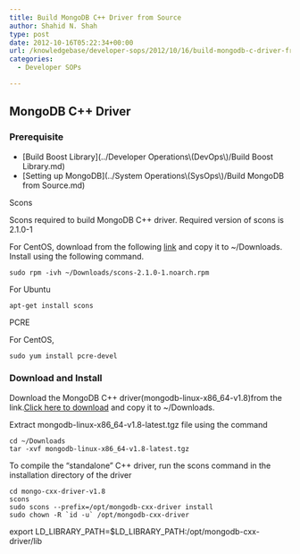 ```yaml
---
title: Build MongoDB C++ Driver from Source
author: Shahid N. Shah
type: post
date: 2012-10-16T05:22:34+00:00
url: /knowledgebase/developer-sops/2012/10/16/build-mongodb-c-driver-from-source/
categories:
  - Developer SOPs

---
```

## MongoDB C++ Driver

### Prerequisite

  * \[Build Boost Library\](../Developer Operations&#92;(DevOps&#92;)/Build Boost Library.md)
  * \[Setting up MongoDB\](../System Operations&#92;(SysOps&#92;)/Build MongoDB from Source.md)

Scons

Scons required to build MongoDB C++ driver. Required version of scons is 2.1.0-1

For CentOS, download from the following [link][1] and copy it to ~/Downloads. Install using the following command.

    sudo rpm -ivh ~/Downloads/scons-2.1.0-1.noarch.rpm
    

For Ubuntu

    apt-get install scons
    
PCRE

For CentOS,

    sudo yum install pcre-devel
    

### Download and Install

Download the MongoDB C++ driver(mongodb-linux-x86_64-v1.8)from the link.[Click here to download][4] and copy it to ~/Downloads.

Extract mongodb-linux-x86_64-v1.8-latest.tgz file using the command

    cd ~/Downloads
    tar -xvf mongodb-linux-x86_64-v1.8-latest.tgz
    

To compile the &#8220;standalone&#8221; C++ driver, run the scons command in the installation directory of the driver

    cd mongo-cxx-driver-v1.8
    scons
    sudo scons --prefix=/opt/mongodb-cxx-driver install
    sudo chown -R `id -u` /opt/mongodb-cxx-driver
    

export LD\_LIBRARY\_PATH=$LD\_LIBRARY\_PATH:/opt/mongodb-cxx-driver/lib

 [1]: http://sourceforge.net/projects/scons/files/scons/2.1.0/scons-2.1.0-1.noarch.rpm/download
 [4]: http://downloads.mongodb.org/cxx-driver/mongodb-linux-x86_64-v1.8-latest.tgz